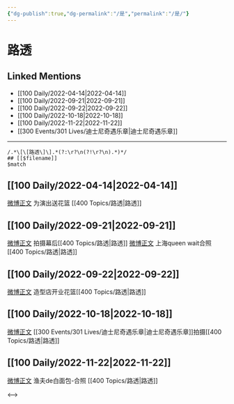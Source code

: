 ```yaml
---
{"dg-publish":true,"dg-permalink":"/是","permalink":"/是/"}
---
```


# 路透

## Linked Mentions
- [[100 Daily/2022-04-14\|2022-04-14]]
- [[100 Daily/2022-09-21\|2022-09-21]]
- [[100 Daily/2022-09-22\|2022-09-22]]
- [[100 Daily/2022-10-18\|2022-10-18]]
- [[100 Daily/2022-11-22\|2022-11-22]]
- [[300 Events/301 Lives/迪士尼奇遇乐章\|迪士尼奇遇乐章]]


---

```expander
/.*\[\[路透\]\].*(?:\r?\n(?!\r?\n).*)*/
## [[$filename]]
$match
```
## [[100 Daily/2022-04-14\|2022-04-14]]

[微博正文](https://m.weibo.cn/1424168681/4758211162279648) 为演出送花篮 [[400 Topics/路透\|路透]]

## [[100 Daily/2022-09-21\|2022-09-21]]

[微博正文](https://weibo.com/detail/4816069858430841) 拍摄幕后[[400 Topics/路透\|路透]]
[微博正文](https://weibo.com/detail/4816267720525289) 上海queen wait合照[[400 Topics/路透\|路透]]

## [[100 Daily/2022-09-22\|2022-09-22]]

[微博正文](https://m.weibo.cn/6415655488/4816510918334260) 造型店开业花篮[[400 Topics/路透\|路透]]

## [[100 Daily/2022-10-18\|2022-10-18]]

[微博正文](https://weibo.com/detail/4825957603738155) [[300 Events/301 Lives/迪士尼奇遇乐章\|迪士尼奇遇乐章]]拍摄[[400 Topics/路透\|路透]]

## [[100 Daily/2022-11-22\|2022-11-22]]

[微博正文](http://weibo.com/1291340441/MgeoggP6w) 渔夫de白面包-合照 [[400 Topics/路透\|路透]]

<-->
